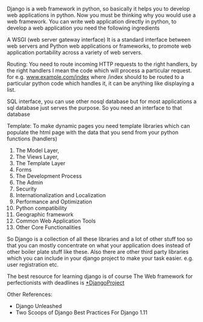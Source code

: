 Django is a web framework in python, so basically it helps you to develop web applications in python. Now you must be thinking why you would use a web framework. You can write web application directly in python, to develop a web application you need the following ingredients

A WSGI (web server gateway interface) It is a standard interface between web servers and Python web applications or frameworks, to promote web application portability across a variety of web servers.

Routing: You need to route incoming HTTP requests to the right handlers, by the right handlers I mean the code which will process a particular request. for e.g. www.example.com/index where /index should to be routed to a particular python code which handles it, it can be anything like displaying a list.

SQL interface, you can use other nosql database but for most applications a sql database just serves the purpose. So you need an interface to that database

Template: To make dynamic pages you need template libraries which can populate the html page with the data that you send from your python functions (handlers)

1. The Model Layer,
2. The Views Layer,
3. The Template Layer 
4. Forms
5. The Development Process
6. The Admin
7. Security
8. Internationalization and Localization
9. Performance and Optimization
10. Python compatibility
11. Geographic framework
12. Common Web Application Tools
13. Other Core Functionalities

So Django is a collection of all these libraries and a lot of other stuff too so that you can mostly concentrate on what your application does instead of other boiler plate stuff like these. Also there are other third party libraries which you can include in your django project to make your task easier. e.g. user registration etc.

The best resource for learning django is of course The Web framework for perfectionists with deadlines is [*DjangoProject](https://docs.djangoproject.com)

Other References:
- Django Unleashed
- Two Scoops of Django Best Practices For Django 1.11
